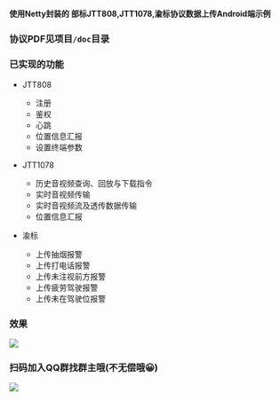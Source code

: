 #### 使用Netty封装的 部标JTT808,JTT1078,渝标协议数据上传Android端示例

### 协议PDF见项目`/doc`目录

### 已实现的功能

-   JTT808 
    - 注册
    - 鉴权
    - 心跳
    - 位置信息汇报
    - 设置终端参数

-   JTT1078 
    - 历史音视频查询、回放与下载指令
    - 实时音视频传输
    - 实时音视频流及透传数据传输
    - 位置信息汇报

-   渝标 
    - 上传抽烟报警
    - 上传打电话报警
    - 上传未注视前方报警
    - 上传疲劳驾驶报警
    - 上传未在驾驶位报警 

### 效果
    
<img src="https://github.com/azhon/JTTProtocol/blob/master/img/log.png">

### 扫码加入QQ群找群主哦(不无偿哦😀)

<img src="https://github.com/azhon/JTTProtocol/blob/master/img/qq_group.png">
